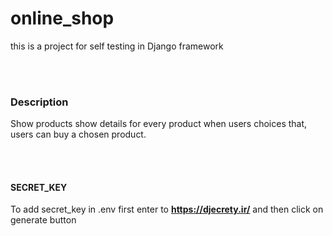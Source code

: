 # online_shop
this is a project for self testing in Django framework 

<br>
<br>


### Description
Show products show details for every product when users choices that, users can buy a chosen product.

<br>
<br>

#### SECRET_KEY
To add secret_key in .env first enter to **https://djecrety.ir/** and then click on generate button